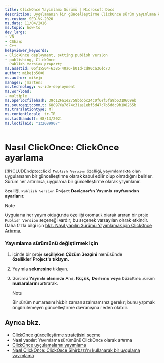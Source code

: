 ```yaml
---
title: ClickOnce Yayımlama Sürümü | Microsoft Docs
description: Uygulamanın bir güncelleştirme ClickOnce sürüm yayımlama özelliğini ayarlamayı öğrenin.
ms.custom: SEO-VS-2020
ms.date: 11/04/2016
ms.topic: how-to
dev_langs:
- VB
- CSharp
- C++
helpviewer_keywords:
- ClickOnce deployment, setting publish version
- publishing, ClickOnce
- Publish Version property
ms.assetid: 06f15504-6385-40a6-b01d-cd90ca36dc73
author: mikejo5000
ms.author: mikejo
manager: jmartens
ms.technology: vs-ide-deployment
ms.workload:
- multiple
ms.openlocfilehash: 39c126a1e2758bbbbc24c0f6ef5fa9b6310669eb
ms.sourcegitcommit: 68897da7d74c31ae1ebf5d47c7b5ddc9b108265b
ms.translationtype: MT
ms.contentlocale: tr-TR
ms.lasthandoff: 08/13/2021
ms.locfileid: "122089907"
---
```

# <a name="how-to-set-the-clickonce-publish-version"></a>Nasıl ClickOnce: ClickOnce ayarlama
[!INCLUDE[ndptecclick](../deployment/includes/ndptecclick_md.md)] `Publish Version` özelliği, yayımlamakta olan uygulamanın bir güncelleştirme olarak kabul edilir olup olmadığını belirler. Sürüm her artırılırsa, uygulama bir güncelleştirme olarak yayımlanır.

 özelliği, `Publish Version` Project  **Designer'ın Yayımla sayfasından ayarlanır.**

> [!NOTE]
> Uygulama her yayım olduğunda özelliği otomatik olarak artıran bir proje `Publish Version` seçeneği vardır; bu seçenek varsayılan olarak etkindir. Daha fazla bilgi için [bkz. Nasıl yapılır: Sürümü Yayımlamak için ClickOnce Artırma.](../deployment/how-to-automatically-increment-the-clickonce-publish-version.md)

### <a name="to-change-the-publish-version"></a>Yayımlama sürümünü değiştirmek için

1. içinde bir proje **seçiliyken Çözüm Gezgini** menüsünde **özellikler'Project'a** **tıklayın.**

2. Yayımla **sekmesine** tıklayın.

3. Sürümü **Yayımla alanında** Ana, **Küçük,** **Derleme** **veya** Düzeltme sürüm **numaralarını** artırarak.

    > [!NOTE]
    > Bir sürüm numarasını hiçbir zaman azalmamanız gerekir; bunu yapmak öngörülemeyen güncelleştirme davranışına neden olabilir.

## <a name="see-also"></a>Ayrıca bkz.
- [ClickOnce güncelleştirme stratejisini seçme](../deployment/choosing-a-clickonce-update-strategy.md)
- [Nasıl yapılır: Yayımlama sürümünü ClickOnce olarak artırma](../deployment/how-to-automatically-increment-the-clickonce-publish-version.md)
- [ClickOnce uygulamalarını yayımlama](../deployment/publishing-clickonce-applications.md)
- [Nasıl ClickOnce: ClickOnce Sihirbazı'nı kullanarak bir uygulama yayımlama](../deployment/how-to-publish-a-clickonce-application-using-the-publish-wizard.md)
